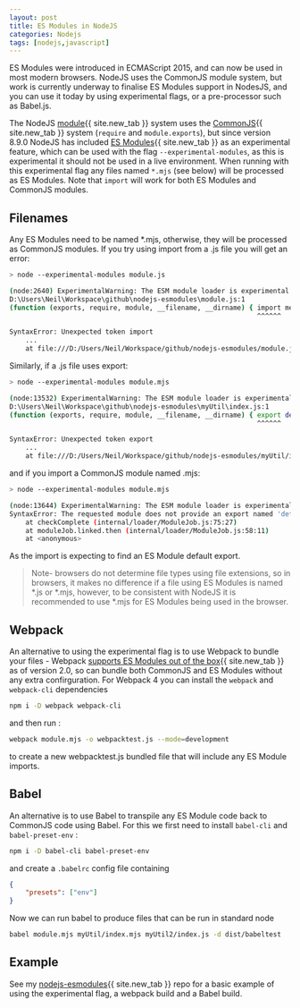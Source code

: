 ```yaml
---
layout: post
title: ES Modules in NodeJS
categories: Nodejs
tags: [nodejs,javascript]
---
```


ES Modules were introduced in ECMAScript 2015, and can now be used in most modern browsers.  NodeJS uses the CommonJS module system, but work is currently underway to finalise ES Modules support in NodesJS, and you can use it today by using experimental flags, or a pre-processor such as Babel.js.

<!--more-->

The NodeJS [module](https://nodejs.org/api/modules.html){{ site.new_tab }} system uses the [CommonJS](http://www.commonjs.org/){{ site.new_tab }} system (`require` and `module.exports`), but since version 8.9.0 NodeJS has included [ES Modules](https://nodejs.org/api/esm.html){{ site.new_tab }} as an experimental feature, which can be used with the flag `--experimental-modules`, as this is experimental it should not be used in a live environment.  When running with this experimental flag any files named `*.mjs` (see below) will be processed as ES Modules.  Note that `import` will work for both ES Modules and CommonJS modules.

## Filenames

Any ES Modules need to be named *.mjs, otherwise, they will be processed as CommonJS modules.  If you try using import from a .js file you will get an error:

```bash
> node --experimental-modules module.js

(node:2640) ExperimentalWarning: The ESM module loader is experimental.
D:\Users\Neil\Workspace\github\nodejs-esmodules\module.js:1
(function (exports, require, module, __filename, __dirname) { import message from './myUtil';
                                                              ^^^^^^

SyntaxError: Unexpected token import
    ...
    at file:///D:/Users/Neil/Workspace/github/nodejs-esmodules/module.js:8:36
```

Similarly, if a .js file uses export:

```bash
> node --experimental-modules module.mjs

(node:13532) ExperimentalWarning: The ESM module loader is experimental.
D:\Users\Neil\Workspace\github\nodejs-esmodules\myUtil\index.js:1
(function (exports, require, module, __filename, __dirname) { export default 'This has been imported (ES modules export)';
                                                              ^^^^^^

SyntaxError: Unexpected token export
    ...
    at file:///D:/Users/Neil/Workspace/github/nodejs-esmodules/myUtil/index.js:8:36
```

and if you import a CommonJS module named .mjs:

```bash
> node --experimental-modules module.mjs

(node:13644) ExperimentalWarning: The ESM module loader is experimental.
SyntaxError: The requested module does not provide an export named 'default'
    at checkComplete (internal/loader/ModuleJob.js:75:27)
    at moduleJob.linked.then (internal/loader/ModuleJob.js:58:11)
    at <anonymous>
```

As the import is expecting to find an ES Module default export.

> Note- browsers do not determine file types using file extensions, so in browsers, it makes no difference if a file using ES Modules is named *.js or *.mjs, however, to be consistent with NodeJS it is recommended to use *.mjs for ES Modules being used in the browser.

## Webpack

An alternative to using the experimental flag is to use Webpack to bundle your files - Webpack [supports ES Modules out of the box](https://webpack.js.org/api/module-methods/#es6-recommended-){{ site.new_tab }} as of version 2.0, so can bundle both CommonJS and ES Modules without any extra confirguration.  For Webpack 4 you can install the `webpack` and `webpack-cli` dependencies

```bash
npm i -D webpack webpack-cli
```

and then run :

```bash
webpack module.mjs -o webpacktest.js --mode=development
```

to create a new webpacktest.js bundled file that will include any ES Module imports.

## Babel

An alternative is to use Babel to transpile any ES Module code back to CommonJS code using Babel.  For this we first need to install `babel-cli` and `babel-preset-env` :

```bash
npm i -D babel-cli babel-preset-env
```
and create a `.babelrc` config file containing

```json
{
    "presets": ["env"]
}
```

Now we can run babel to produce files that can be run in standard node

```bash
babel module.mjs myUtil/index.mjs myUtil2/index.js -d dist/babeltest
```

## Example

See my [nodejs-esmodules](https://github.com/Neil188/nodejs-esmodules.git){{ site.new_tab }} repo for a basic example of using the experimental flag, a webpack build and a Babel build.
